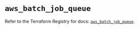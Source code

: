 # `aws_batch_job_queue`

Refer to the Terraform Registry for docs: [`aws_batch_job_queue`](https://registry.terraform.io/providers/hashicorp/aws/5.75.1/docs/resources/batch_job_queue).
